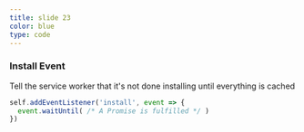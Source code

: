 ```yaml
---
title: slide 23
color: blue
type: code
---
```

### Install Event

Tell the service worker that it's not done installing until everything is cached

```javascript
self.addEventListener('install', event => {
  event.waitUntil( /* A Promise is fulfilled */ )
})
```
